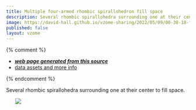 ```yaml
---
title: Multiple four-armed rhombic spirallohedron fill space
description: Several rhombic spirallohedra surrounding one at their center to fill space.
image: https://david-hall.github.io/vzome-sharing/2022/05/09/00-38-18-four-armed-rhombic-spirallohedron-fills-space/four-armed-rhombic-spirallohedron-fills-space.png
published: false
layout: vzome
---
```


{% comment %}
 - [***web page generated from this source***](<https://david-hall.github.io/vzome-sharing/2022/05/09/four-armed-rhombic-spirallohedron-fills-space-00-38-18.html>)
 - [data assets and more info](<https://github.com/david-hall/vzome-sharing/tree/main/2022/05/09/00-38-18-four-armed-rhombic-spirallohedron-fills-space/>)
 
{% endcomment %}

Several rhombic spirallohedra surrounding one at their center to fill space.

<vzome-viewer style="width: 87%; height: 60vh; margin: 5%"
       src="https://david-hall.github.io/vzome-sharing/2022/05/09/00-38-18-four-armed-rhombic-spirallohedron-fills-space/four-armed-rhombic-spirallohedron-fills-space.vZome" >
  <img src="https://david-hall.github.io/vzome-sharing/2022/05/09/00-38-18-four-armed-rhombic-spirallohedron-fills-space/four-armed-rhombic-spirallohedron-fills-space.png" />
</vzome-viewer>